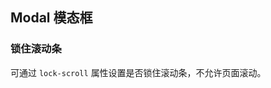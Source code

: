 <div class="demo-header">
<p class="overviewicon">
  <span class="wapi-tips-messagebox"/>
</p>

## Modal 模态框

<nova-uxlink widget-name="Modal"></nova-uxlink>
</div>

### 锁住滚动条

可通过 `lock-scroll` 属性设置是否锁住滚动条，不允许页面滚动。

<nova-demo-view link="modal/lock-scroll"></nova-demo-view>

<br>

